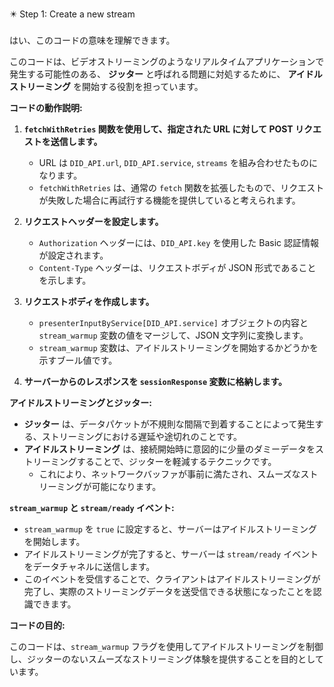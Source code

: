 ✴️ Step 1: Create a new stream<br>
<br>
はい、このコードの意味を理解できます。

このコードは、ビデオストリーミングのようなリアルタイムアプリケーションで発生する可能性のある、 **ジッター** と呼ばれる問題に対処するために、 **アイドルストリーミング** を開始する役割を担っています。

**コードの動作説明:**

1. **`fetchWithRetries` 関数を使用して、指定された URL に対して POST リクエストを送信します。**
    - URL は `DID_API.url`, `DID_API.service`, `streams` を組み合わせたものになります。
    - `fetchWithRetries` は、通常の `fetch` 関数を拡張したもので、リクエストが失敗した場合に再試行する機能を提供していると考えられます。

2. **リクエストヘッダーを設定します。**
    - `Authorization` ヘッダーには、`DID_API.key` を使用した Basic 認証情報が設定されます。
    - `Content-Type` ヘッダーは、リクエストボディが JSON 形式であることを示します。

3. **リクエストボディを作成します。**
    - `presenterInputByService[DID_API.service]` オブジェクトの内容と `stream_warmup` 変数の値をマージして、JSON 文字列に変換します。
    - `stream_warmup` 変数は、アイドルストリーミングを開始するかどうかを示すブール値です。

4. **サーバーからのレスポンスを `sessionResponse` 変数に格納します。**

**アイドルストリーミングとジッター:**

- **ジッター** は、データパケットが不規則な間隔で到着することによって発生する、ストリーミングにおける遅延や途切れのことです。
- **アイドルストリーミング** は、接続開始時に意図的に少量のダミーデータをストリーミングすることで、ジッターを軽減するテクニックです。
    - これにより、ネットワークバッファが事前に満たされ、スムーズなストリーミングが可能になります。

**`stream_warmup` と `stream/ready` イベント:**

- `stream_warmup` を `true` に設定すると、サーバーはアイドルストリーミングを開始します。
- アイドルストリーミングが完了すると、サーバーは `stream/ready` イベントをデータチャネルに送信します。
- このイベントを受信することで、クライアントはアイドルストリーミングが完了し、実際のストリーミングデータを送受信できる状態になったことを認識できます。

**コードの目的:**

このコードは、`stream_warmup` フラグを使用してアイドルストリーミングを制御し、ジッターのないスムーズなストリーミング体験を提供することを目的としています。
